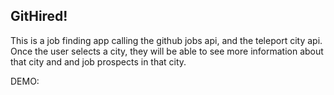 ## GitHired!

This is a job finding app calling the github jobs api, and the teleport city api. Once the user selects a city, they will be able to see more information about that city and and job prospects in that city.

DEMO: 